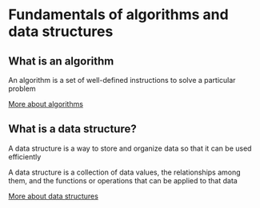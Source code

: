# Fundamentals of algorithms and data structures

## What is an algorithm
An algorithm is a set of well-defined instructions to solve a particular problem

[More about algorithms](./algorithms/README.md)

## What is a data structure?
A data structure is a way to store and organize data so that it can be used efficiently

A data structure is a collection of data values, the relationships among them, and the functions or operations that can be applied to that data

[More about data structures](./data_structures/README.md)